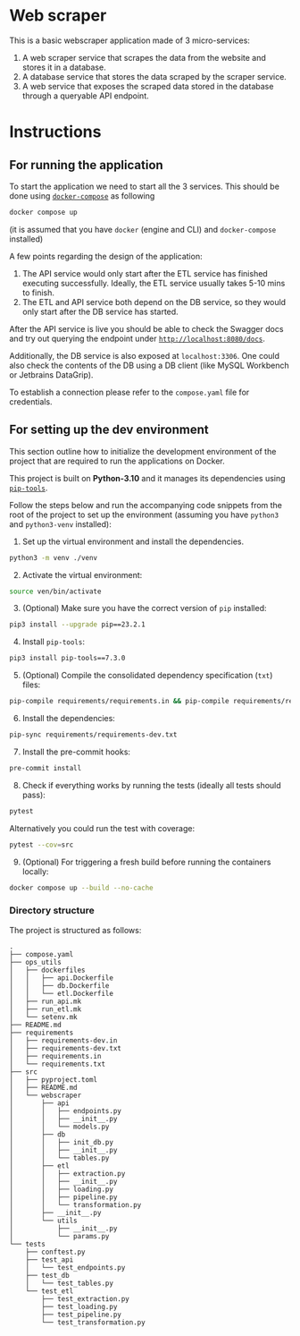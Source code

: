 # Web scraper
This is a basic webscraper application made of 3 micro-services:
1. A web scraper service that scrapes the data from the website and stores it in a database.
2. A database service that stores the data scraped by the scraper service.
3. A web service that exposes the scraped data stored in the database through a queryable API endpoint.

# Instructions

## For running the application

To start the application we need to start all the 3 services.
This should be done using [`docker-compose`](https://docs.docker.com/compose/) as following 
```bash
docker compose up
```
(it is assumed that you have `docker` (engine and CLI) and `docker-compose` installed)


A few points regarding the design of the application:
1. The API service would only start after the ETL service has finished executing successfully. Ideally, the ETL service
usually takes 5-10 mins to finish.
2. The ETL and API service both depend on the DB service, so they would only start after the DB service has started.

After the API service is live you should be able to check the Swagger docs and try out querying the endpoint
under [`http://localhost:8080/docs`](http://localhost:8080/docs).

Additionally, the DB service is also exposed at `localhost:3306`. One could also check the contents of the DB
using a DB client (like MySQL Workbench or Jetbrains DataGrip). 

To establish a connection please refer to the `compose.yaml` file for credentials.

## For setting up the dev environment

This section outline how to initialize the development environment of the project that are required to run the applications
on Docker.

This project is built on **Python-3.10** and it manages its dependencies using [`pip-tools`](https://pip-tools.readthedocs.io/en/latest/).

Follow the steps below and run the accompanying code snippets from the root of the project to set up the environment 
(assuming you have `python3` and `python3-venv` installed):

1. Set up the virtual environment and install the dependencies.

```bash
python3 -m venv ./venv
```

2. Activate the virtual environment:

```bash
source ven/bin/activate
```

3. (Optional) Make sure you have the correct version of `pip` installed:

```bash
pip3 install --upgrade pip==23.2.1
```

4. Install `pip-tools`:

```bash
pip3 install pip-tools==7.3.0
```

5. (Optional) Compile the consolidated dependency specification (`txt`) files:

```bash
pip-compile requirements/requirements.in && pip-compile requirements/requirements-dev.in
```

6. Install the dependencies:

```bash
pip-sync requirements/requirements-dev.txt
```

7. Install the pre-commit hooks:

```bash
pre-commit install
```

8. Check if everything works by running the tests (ideally all tests should pass):

```bash
pytest
```
Alternatively you could run the test with coverage:

```bash
pytest --cov=src
```

9. (Optional) For triggering a fresh build before running the containers locally:

```bash
docker compose up --build --no-cache
```

### Directory structure

The project is structured as follows:

```shell
.
├── compose.yaml
├── ops_utils
│   ├── dockerfiles
│   │   ├── api.Dockerfile
│   │   ├── db.Dockerfile
│   │   └── etl.Dockerfile
│   ├── run_api.mk
│   ├── run_etl.mk
│   └── setenv.mk
├── README.md
├── requirements
│   ├── requirements-dev.in
│   ├── requirements-dev.txt
│   ├── requirements.in
│   └── requirements.txt
├── src
│   ├── pyproject.toml
│   ├── README.md
│   └── webscraper
│       ├── api
│       │   ├── endpoints.py
│       │   ├── __init__.py
│       │   └── models.py
│       ├── db
│       │   ├── init_db.py
│       │   ├── __init__.py
│       │   └── tables.py
│       ├── etl
│       │   ├── extraction.py
│       │   ├── __init__.py
│       │   ├── loading.py
│       │   ├── pipeline.py
│       │   └── transformation.py
│       ├── __init__.py
│       └── utils
│           ├── __init__.py
│           └── params.py
└── tests
    ├── conftest.py
    ├── test_api
    │   └── test_endpoints.py
    ├── test_db
    │   └── test_tables.py
    └── test_etl
        ├── test_extraction.py
        ├── test_loading.py
        ├── test_pipeline.py
        └── test_transformation.py
```